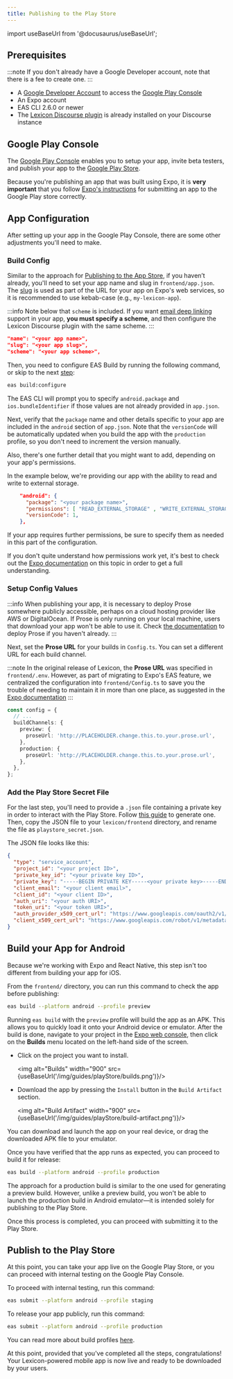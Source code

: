 ```yaml
---
title: Publishing to the Play Store
---
```


import useBaseUrl from '@docusaurus/useBaseUrl';

## Prerequisites

:::note
If you don't already have a Google Developer account, note that there is a fee to create one.
:::

- A [Google Developer Account](https://play.google.com/console/signup) to access the [Google Play Console](https://play.google.com/console)
- An Expo account
- EAS CLI 2.6.0 or newer
- The [Lexicon Discourse plugin](./discourse-plugin.md) is already installed on your Discourse instance

## Google Play Console

The [Google Play Console](https://play.google.com/console) enables you to setup your app, invite beta testers, and publish your app to the [Google Play Store](https://play.google.com/store).

Because you're publishing an app that was built using Expo, it is **very important** that you follow [Expo's instructions](https://github.com/expo/fyi/blob/master/first-android-submission.md) for submitting an app to the Google Play store correctly.

## App Configuration

After setting up your app in the Google Play Console, there are some other adjustments you'll need to make.

### Build Config

Similar to the approach for [Publishing to the App Store](app-store), if you haven’t already, you'll need to set your app name and slug in `frontend/app.json`. The [slug](https://docs.expo.dev/workflow/glossary-of-terms/#slug) is used as part of the URL for your app on Expo's web services, so it is recommended to use kebab-case (e.g., `my-lexicon-app`).

:::info
Note below that `scheme` is included. If you want [email deep linking](./email-deep-linking/intro.md) support in your app, **you must specify a scheme**, and then configure the Lexicon Discourse plugin with the same scheme.
:::

```json
"name": "<your app name>",
"slug": "<your app slug>",
"scheme": "<your app scheme>",
```

Then, you need to configure EAS Build by running the following command, or skip to the next [step](play-store#setup-config-values):

```bash
eas build:configure
```

The EAS CLI will prompt you to specify `android.package` and `ios.bundleIdentifier` if those values are not already provided in `app.json`.

Next, verify that the `package` name and other details specific to your app are included in the `android` section of `app.json`. Note that the `versionCode` will be automatically updated when you build the app with the `production` profile, so you don't need to increment the version manually.

Also, there's one further detail that you might want to add, depending on your app's permissions.

In the example below, we're providing our app with the ability to read and write to external storage.

```json
    "android": {
      "package": "<your package name>",
      "permissions": [ "READ_EXTERNAL_STORAGE" , "WRITE_EXTERNAL_STORAGE"  ],
      "versionCode": 1,
    },
```

If your app requires further permissions, be sure to specify them as needed in this part of the configuration.

If you don't quite understand how permissions work yet, it's best to check out the [Expo documentation](https://docs.expo.io/versions/latest/sdk/permissions) on this topic in order to get a full understanding.

### Setup Config Values

:::info
When publishing your app, it is necessary to deploy Prose somewhere publicly accessible, perhaps on a cloud hosting provider like AWS or DigitalOcean. If Prose is only running on your local machine, users that download your app won't be able to use it.
Check [the documentation](deployment) to deploy Prose if you haven't already.
:::

Next, set the **Prose URL** for your builds in `Config.ts`. You can set a different URL for each build channel.

:::note
In the original release of Lexicon, the **Prose URL** was specified in `frontend/.env`. However, as part of migrating to Expo's EAS feature, we centralized the configuration into `frontend/Config.ts` to save you the trouble of needing to maintain it in more than one place, as suggested in the [Expo documentation](https://docs.expo.dev/build-reference/variables/#can-i-share-environment-variables-defined-in-easjson-with-expo-start-and-eas-update)
:::

```ts
const config = {
  // ...
  buildChannels: {
    preview: {
      proseUrl: 'http://PLACEHOLDER.change.this.to.your.prose.url',
    },
    production: {
      proseUrl: 'http://PLACEHOLDER.change.this.to.your.prose.url',
    },
  },
};
```

### Add the Play Store Secret File

For the last step, you'll need to provide a `.json` file containing a private key in order to interact with the Play Store. Follow [this guide](https://github.com/expo/fyi/blob/main/creating-google-service-account.md) to generate one. Then, copy the JSON file to your `lexicon/frontend` directory, and rename the file as `playstore_secret.json`.

The JSON file looks like this:

```json
{
  "type": "service_account",
  "project_id": "<your project ID>",
  "private_key_id": "<your private key ID>",
  "private_key": "-----BEGIN PRIVATE KEY-----<your private key>-----END PRIVATE KEY-----\n",
  "client_email": "<your client email>",
  "client_id": "<your client ID>",
  "auth_uri": "<your auth URI>",
  "token_uri": "<your token URI>",
  "auth_provider_x509_cert_url": "https://www.googleapis.com/oauth2/v1/certs",
  "client_x509_cert_url": "https://www.googleapis.com/robot/v1/metadata/x509/lexicon%40api.iam.gserviceaccount.com"
}
```

## Build your App for Android

Because we're working with Expo and React Native, this step isn't too different from building your app for iOS.

From the `frontend/` directory, you can run this command to check the app before publishing:

```bash
eas build --platform android --profile preview
```

Running `eas build` with the `preview` profile will build the app as an APK. This allows you to quickly load it onto your Android device or emulator. After the build is done, navigate to your project in the [Expo web console](https://expo.dev), then click on the **Builds** menu located on the left-hand side of the screen.

- Click on the project you want to install.

  <img alt="Builds" width="900" src={useBaseUrl('/img/guides/playStore/builds.png')}/>

- Download the app by pressing the `Install` button in the `Build Artifact` section.

  <img alt="Build Artifact" width="900" src={useBaseUrl('/img/guides/playStore/build-artifact.png')}/>

You can download and launch the app on your real device, or drag the downloaded APK file to your emulator.

Once you have verified that the app runs as expected, you can proceed to build it for release:

```bash
eas build --platform android --profile production
```

The approach for a production build is similar to the one used for generating a preview build. However, unlike a preview build, you won't be able to launch the production build in Android emulator—it is intended solely for publishing to the Play Store.

Once this process is completed, you can proceed with submitting it to the Play Store.

## Publish to the Play Store

At this point, you can take your app live on the Google Play Store, or you can proceed with internal testing on the Google Play Console.

To proceed with internal testing, run this command:

```bash
eas submit --platform android --profile staging
```

To release your app publicly, run this command:

```bash
eas submit --platform android --profile production
```

You can read more about build profiles [here](tutorial/publishing).

At this point, provided that you've completed all the steps, congratulations! Your Lexicon-powered mobile app is now live and ready to be downloaded by your users.
